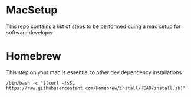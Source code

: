 # MacSetup
This repo contains a list of steps to be performed duing a mac setup for software developer

# Homebrew
This step on your mac is essential to other dev dependency installations
```
/bin/bash -c "$(curl -fsSL https://raw.githubusercontent.com/Homebrew/install/HEAD/install.sh)"
```
